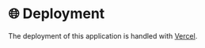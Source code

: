 # 🌐 Deployment

The deployment of this application is handled with [Vercel](https://vercel.com/home).
